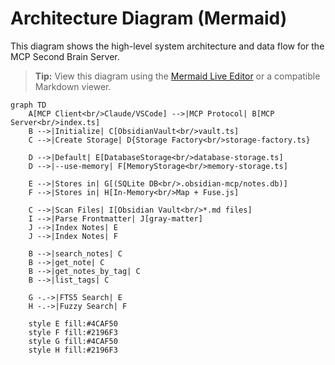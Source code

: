 
# Architecture Diagram (Mermaid)

This diagram shows the high-level system architecture and data flow for the MCP Second Brain Server.

> **Tip:** View this diagram using the [Mermaid Live Editor](https://mermaid.live/) or a compatible Markdown viewer.

````mermaid
graph TD
    A[MCP Client<br/>Claude/VSCode] -->|MCP Protocol| B[MCP Server<br/>index.ts]
    B -->|Initialize| C[ObsidianVault<br/>vault.ts]
    C -->|Create Storage| D{Storage Factory<br/>storage-factory.ts}

    D -->|Default| E[DatabaseStorage<br/>database-storage.ts]
    D -->|--use-memory| F[MemoryStorage<br/>memory-storage.ts]

    E -->|Stores in| G[(SQLite DB<br/>.obsidian-mcp/notes.db)]
    F -->|Stores in| H[In-Memory<br/>Map + Fuse.js]

    C -->|Scan Files| I[Obsidian Vault<br/>*.md files]
    I -->|Parse Frontmatter| J[gray-matter]
    J -->|Index Notes| E
    J -->|Index Notes| F

    B -->|search_notes| C
    B -->|get_note| C
    B -->|get_notes_by_tag| C
    B -->|list_tags| C

    G -.->|FTS5 Search| E
    H -.->|Fuzzy Search| F

    style E fill:#4CAF50
    style F fill:#2196F3
    style G fill:#4CAF50
    style H fill:#2196F3
````
